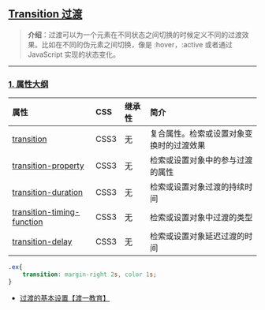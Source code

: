 ## [Transition 过渡](#)
> **介绍**：过渡可以为一个元素在不同状态之间切换的时候定义不同的过渡效果。比如在不同的伪元素之间切换，像是 :hover，:active 或者通过 JavaScript 实现的状态变化。

-----

### [1. 属性大纲](#)


| 属性                                                                                     | CSS  | 继承性	 | 简介                       |
|:---------------------------------------------------------------------------------------|:---------------|:-----|:---------|
| [transition](https://developer.mozilla.org/zh-CN/docs/Web/CSS/transition)|CSS3|	无|	复合属性。检索或设置对象变换时的过渡效果|
| [transition-property](https://developer.mozilla.org/zh-CN/docs/Web/CSS/transition-property)	|CSS3	|无|	检索或设置对象中的参与过渡的属性|
| [transition-duration](https://developer.mozilla.org/zh-CN/docs/Web/CSS/transition-duration)    |CSS3	|无|	检索或设置对象过渡的持续时间|
| [transition-timing-function](https://developer.mozilla.org/zh-CN/docs/Web/CSS/transition-timing-function)     |	CSS3|	无|	检索或设置对象中过渡的类型|
| [transition-delay](https://developer.mozilla.org/zh-CN/docs/Web/CSS/transition-delay)	 |CSS3|	无|	检索或设置对象延迟过渡的时间|


```css
.ex{
    transition: margin-right 2s, color 1s;
}
```

- [过渡的基本设置【渡一教育】](https://www.bilibili.com/video/BV1tH4y1U7R3/?spm_id_from=333.788&vd_source=a03ca1a86c1e90990c4facd27ae17815)
